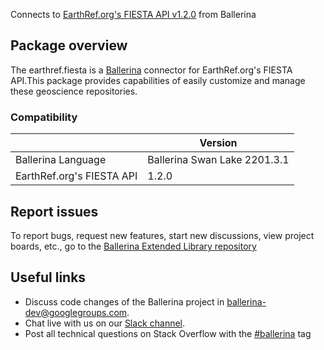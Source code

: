 Connects to [EarthRef.org's FIESTA API v1.2.0](https://api.earthref.org/v1) from Ballerina
## Package overview
The earthref.fiesta is a [Ballerina](https://ballerina.io/) connector for EarthRef.org's FIESTA API.This package provides capabilities of easily customize and manage these geoscience repositories.

### Compatibility
|                               | Version                   |
|-------------------------------|---------------------------|
| Ballerina Language            | Ballerina Swan Lake 2201.3.1|
| EarthRef.org's FIESTA API     | 1.2.0                    |

## Report issues
To report bugs, request new features, start new discussions, view project boards, etc., go to the [Ballerina Extended Library repository](https://github.com/ballerina-platform/ballerina-extended-library)

## Useful links
- Discuss code changes of the Ballerina project in [ballerina-dev@googlegroups.com](mailto:ballerina-dev@googlegroups.com).
- Chat live with us on our [Slack channel](https://ballerina.io/community/slack/).
- Post all technical questions on Stack Overflow with the [#ballerina](https://stackoverflow.com/questions/tagged/ballerina) tag
